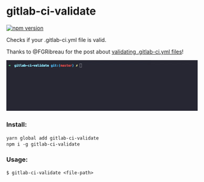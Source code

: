 # gitlab-ci-validate

[![npm version](https://badge.fury.io/js/gitlab-ci-validate.svg)](https://badge.fury.io/js/gitlab-ci-validate)

Checks if your .gitlab-ci.yml file is valid.

Thanks to @FGRibreau for the post about [validating .gitlab-ci.yml files](http://blog.fgribreau.com/2017/04/validate-gitlab-gitlab-ciyml-one-liner.html)!

![](assets/example.gif)

### Install:
```
yarn global add gitlab-ci-validate
npm i -g gitlab-ci-validate
```

### Usage:
```
$ gitlab-ci-validate <file-path>
```
